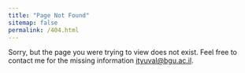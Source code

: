 ```yaml
---
title: "Page Not Found"
sitemap: false
permalink: /404.html
---
```


Sorry, but the page you were trying to view does not exist.
Feel free to contact me for the missing information ityuval@bgu.ac.il.

